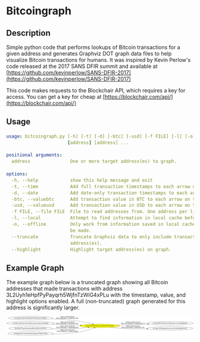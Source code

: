 # Bitcoingraph

## Description
Simple python code that performs lookups of Bitcoin transactions for a given address and generates Graphviz DOT graph data files to help visualize Bitcoin transactions for humans. It was inspired by Kevin Perlow's code released at the 2017 SANS DFIR summit and available at [https://github.com/kevinperlow/SANS-DFIR-2017](https://github.com/kevinperlow/SANS-DFIR-2017)

This code makes requests to the Blockchair API, which requires a key for access. You can get a key for cheap at [https://blockchair.com/api/](https://blockchair.com/api/)

## Usage
```yaml
usage: bitcoingraph.py [-h] [-t] [-d] [-btc] [-usd] [-f FILE] [-l] [-o] [--truncate] [--highlight]
                       [address] [address] ...

positional arguments:
  address               One or more target address(es) to graph.

options:
  -h, --help            show this help message and exit
  -t, --time            Add full transaction timestamps to each arrow on the graph.
  -d, --date            Add date-only transaction timestamps to each arrow on the graph.
  -btc, --valuebtc      Add transaction value in BTC to each arrow on the graph.
  -usd, --valueusd      Add transaction value in USD to each arrow on the graph.
  -f FILE, --file FILE  File to read addresses from. One address per line.
  -l, --local           Attempt to find information in local cache before making API calls.
  -o, --offline         Only work from information saved in local cache. No API calls will
                        be made.
  --truncate            Truncate Graphviz data to only include transactions with the target
                        address(es).
  --highlight           Highlight target address(es) on graph.
```

## Example Graph
The example graph below is a truncated graph showing all Bitcoin addresses that made transactions with address 3L2Uyh1eHpfPyPayqrh5WjfnTzWiG4xPLu with the timestamp, value, and highlight options enabled. A full (non-truncated) graph generated for this address is significantly larger.

![Example graph](example.png)
